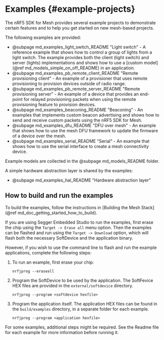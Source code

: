 # Examples {#example-projects}

The nRF5 SDK for Mesh provides several example projects to demonstrate certain features and
to help you get started on new mesh-based projects.

The following examples are provided:

* @subpage md_examples_light_switch_README    "Light switch" - A reference example
  that shows how to control a group of lights from a light switch. The example provides both the
  client (light switch) and server (lights) implementations and shows how to
  use a [custom model](@ref md_models_simple_on_off_README) in an application.
* @subpage md_examples_pb_remote_client_README "Remote provisioning client" - An
  example of a provisioner that uses remote provisioning to provision devices outside
  of radio range.
* @subpage md_examples_pb_remote_server_README "Remote provisioning server" - An
  example of a device that provides an end-point for relayed provisioning packets when
  using the remote provisioning feature to provision devices.
* @subpage md_examples_beaconing_README        "Beaconing" - An examples that implements custom beacon advertising
  and shows how to send and receive custom packets using the nRF5 SDK for Mesh.
* @subpage md_examples_dfu_README              "DFU over mesh" - An example that shows
  how to use the mesh DFU framework to update the firmware of a device over the mesh.
* @subpage md_examples_serial_README           "Serial" - An example that shows how to
  use the serial interface to create a mesh connectivity device.

Example models are collected in the @subpage md_models_README folder.

A simple hardware abstraction layer is shared by the examples:

* @subpage md_examples_hal_README "Hardware abstraction layer"

## How to build and run the examples

To build the examples, follow the instructions in [Building the Mesh Stack](@ref md_doc_getting_started_how_to_build).

If you are using Segger Embedded Studio to run the examples, first erase the chip using the `Target -> Erase all`
menu option. Then the examples can be flashed and run using the `Target -> Download` option, which will flash
both the necessary SoftDevice and the application binary.

However, if you wish to use the command line to flash and run the example applications, complete
the following steps:

1. To run an example, first erase your chip:

       nrfjprog --eraseall

2. Program the SoftDevice to be used by the application. The SoftFevice HEX files are
   provided in the `external/softdevice` directory.

       nrfjprog --program <softdevice hexfile>

3. Program the application itself. The application HEX files can be found in the `build/examples`
   directory, in a separate folder for each example.

       nrfjprog --program <application hexfile>

For some examples, additional steps might be required. See the Readme file for
each example for more information before running it.

